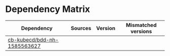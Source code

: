 # Dependency Matrix

Dependency | Sources | Version | Mismatched versions
---------- | ------- | ------- | -------------------
[cb-kubecd/bdd-nh-1585563627](https://github.com/cb-kubecd/bdd-nh-1585563627.git) |  | []() | 
